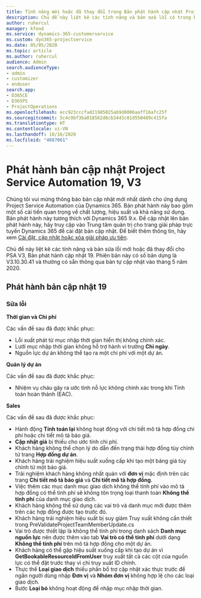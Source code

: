```yaml
---
title: Tính năng mới hoặc đã thay đổi trong Bản phát hành cập nhật Project Service Automation 19, V3
description: Chủ đề này liệt kê các tính năng và bản sửa lỗi có trong Bản phát hành cập nhật Project Service Automation 19, V3.
author: ruhercul
manager: kfend
ms.service: dynamics-365-customerservice
ms.custom: dyn365-projectservice
ms.date: 05/05/2020
ms.topic: article
ms.author: ruhercul
audience: Admin
search.audienceType:
- admin
- customizer
- enduser
search.app:
- D365CE
- D365PS
- ProjectOperations
ms.openlocfilehash: ecc923cccfad21985025ab9d8006aaff16afc25f
ms.sourcegitcommit: 5c4c9bf3ba018562d6cb3443c01d550489c415fa
ms.translationtype: HT
ms.contentlocale: vi-VN
ms.lasthandoff: 10/16/2020
ms.locfileid: "4087061"
---
```

# <a name="project-service-automation-update-release-19-v3"></a>Phát hành bản cập nhật Project Service Automation 19, V3

Chúng tôi vui mừng thông báo bản cập nhật mới nhất dành cho ứng dụng Project Service Automation của Dynamics 365. Bản phát hành này bao gồm một số cải tiến quan trọng về chất lượng, hiệu suất và khả năng sử dụng. Bản phát hành này tương thích với Dynamics 365 9.x. Để cập nhật lên bản phát hành này, hãy truy cập vào Trung tâm quản trị cho trang giải pháp trực tuyến Dynamics 365 để cài đặt bản cập nhật. Để biết thêm thông tin, hãy xem [Cài đặt, cập nhật hoặc xóa giải pháp ưu tiên](https://docs.microsoft.com/power-platform/admin/install-remove-preferred-solution).

Chủ đề này liệt kê các tính năng và bản sửa lỗi mới hoặc đã thay đổi cho PSA V3, Bản phát hành cập nhật 19. Phiên bản này có số bản dựng là V3.10.30.41 và thường có sẵn thông qua bản tự cập nhật vào tháng 5 năm 2020.

## <a name="update-release-19"></a>Phát hành bản cập nhật 19

### <a name="bug-fixes"></a>Sửa lỗi

**Thời gian và Chi phí**

Các vấn đề sau đã được khắc phục: 

- Lỗi xuất phát từ mục nhập thời gian hiển thị không chính xác.
- Lưới mục nhập thời gian không hỗ trợ hành vi trường **Chỉ ngày**.
- Nguồn lực dự án không thể tạo ra một chi phí với một dự án.

**Quản lý dự án**

Các vấn đề sau đã được khắc phục: 

-  Nhiệm vụ cháu gây ra ước tính nỗ lực không chính xác trong khi Tính toán hoàn thành (EAC).

**Sales**

Các vấn đề sau đã được khắc phục: 

- Hành động **Tính toán lại** không hoạt động với chi tiết mô tả hợp đồng chi phí hoặc chi tiết mô tả báo giá.
- **Cập nhật giá** bị thiếu cho ước tính chi phí.
-  Khách hàng không thể chọn lý do dẫn đến trạng thái hợp đồng tùy chỉnh từ trang **Hợp đồng dự án**.
- Khách hàng trải nghiệm hiệu suất xuống cấp khi tạo một bảng giá tùy chỉnh từ một báo giá.
- Trải nghiệm khách hàng không nhất quán với **đơn vị** mặc định trên các trang **Chi tiết mô tả báo giá** và **Chi tiết mô tả hợp đồng**.
- Việc thêm các mục danh mục giao dịch không thể tính phí vào mô tả hợp đồng có thể tính phí sẽ không tôn trọng loại thanh toán **Không thể tính phí** của danh mục giao dịch.
- Khách hàng không thể sử dụng các vai trò và danh mục mới được thêm trên các hợp đồng được tạo trước đó.
- Khách hàng trải nghiệm hiệu suất bị suy giảm Truy xuất không cần thiết trong PreValidateProjectTeamMemberUpdate.cs
- Vai trò được thiết lập là không thể tính phí trong danh sách **Danh mục nguồn lực** nên được thêm vào tab **Vai trò có thể tính phí** dưới dạng **Không thể tính phí** trên mô tả hợp đồng cho một dự án.
- Khách hàng có thể gặp hiệu suất xuống cấp khi tạo dự án vì **GetBookableResourceIdFromUser** truy xuất tất cả các cột của nguồn lực có thể đặt trước thay vì chỉ truy xuất ID chính.
- Thực thể **Loại giao dịch** thiếu phần bổ trợ cập nhật xác thực trước để ngăn người dùng nhập **Đơn vị** và **Nhóm đơn vị** không hợp lệ cho các loại giao dịch.
- Bước **Loại bỏ** không hoạt động để nhập mục nhập thời gian.
